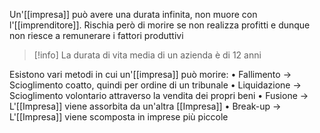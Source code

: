 Un'[[impresa]] può avere una durata infinita, non muore con l'[[imprenditore]]. Rischia però di morire se non realizza profitti e dunque non riesce a remunerare i fattori produttivi

>[!info]
>La durata di vita media di un azienda è di 12 anni

Esistono vari metodi in cui un'[[impresa]] può morire:
	• Fallimento -> Scioglimento coatto, quindi per ordine di un tribunale
	• Liquidazione -> Scioglimento volontario attraverso la vendita dei propri beni
	• Fusione -> L'[[Impresa]] viene assorbita da un'altra [[Impresa]]
	• Break-up -> L'[[Impresa]] viene scomposta in imprese più piccole

